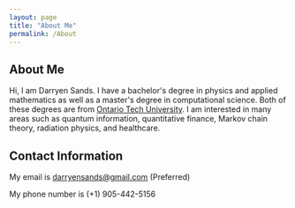 ```yaml
---
layout: page
title: "About Me"
permalink: /About
---
```


## About Me

Hi, I am Darryen Sands. I have a bachelor's degree in physics and applied mathematics as well as a master's degree in computational science. Both of these degrees are from [Ontario Tech University](https://ontariotechu.ca/). I am interested in many areas such as quantum information, quantitative finance, Markov chain theory, radiation physics, and healthcare. 

## Contact Information

My email is <darryensands@gmail.com> (Preferred)

My phone number is (+1) 905-442-5156